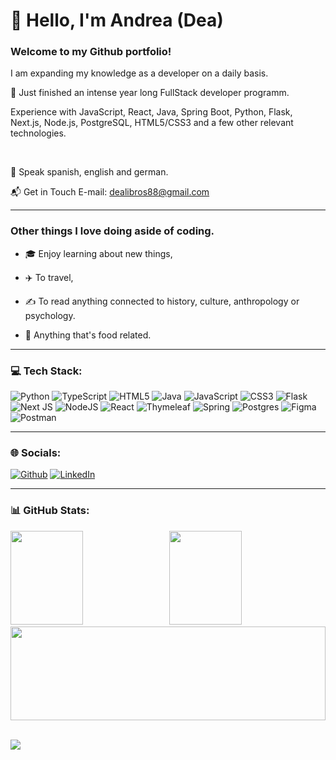 <h1>💫 Hello, I'm Andrea (Dea) </h1>
<H3> Welcome to my Github portfolio!</H3>

I am expanding my knowledge as a developer on a daily basis.<br/>

🌱 Just finished an intense year long FullStack developer programm.<br/>

Experience with JavaScript, React, Java, Spring Boot, Python, Flask, Next.js, Node.js, PostgreSQL, HTML5/CSS3 and a few other relevant technologies.

<br>

💬 Speak spanish, english and german.<br>

📬 Get in Touch E-mail: dealibros88@gmail.com <br>
<hr/>





<H3> Other things I love doing aside of coding.</H3>

- 🎓 Enjoy learning about new things,<br>

- ✈️ To travel,<br>

- ✍️ To read anything connected to history, culture, anthropology or psychology.<br>

- 🍉 Anything that's food related.<br>
  
<hr/>

### 💻 Tech Stack:
![Python](https://img.shields.io/badge/python-3670A0?style=for-the-badge&logo=python&logoColor=ffdd54) ![TypeScript](https://img.shields.io/badge/typescript-%23007ACC.svg?style=for-the-badge&logo=typescript&logoColor=white) ![HTML5](https://img.shields.io/badge/html5-%23E34F26.svg?style=for-the-badge&logo=html5&logoColor=white) ![Java](https://img.shields.io/badge/java-%23ED8B00.svg?style=for-the-badge&logo=java&logoColor=white) ![JavaScript](https://img.shields.io/badge/javascript-%23323330.svg?style=for-the-badge&logo=javascript&logoColor=%23F7DF1E) ![CSS3](https://img.shields.io/badge/css3-%231572B6.svg?style=for-the-badge&logo=css3&logoColor=white) ![Flask](https://img.shields.io/badge/flask-%23000.svg?style=for-the-badge&logo=flask&logoColor=white) ![Next JS](https://img.shields.io/badge/Next-black?style=for-the-badge&logo=next.js&logoColor=white) ![NodeJS](https://img.shields.io/badge/node.js-6DA55F?style=for-the-badge&logo=node.js&logoColor=white) ![React](https://img.shields.io/badge/react-%2320232a.svg?style=for-the-badge&logo=react&logoColor=%2361DAFB) ![Thymeleaf](https://img.shields.io/badge/Thymeleaf-%23005C0F.svg?style=for-the-badge&logo=Thymeleaf&logoColor=white) ![Spring](https://img.shields.io/badge/spring-%236DB33F.svg?style=for-the-badge&logo=spring&logoColor=white) ![Postgres](https://img.shields.io/badge/postgres-%23316192.svg?style=for-the-badge&logo=postgresql&logoColor=white) 	![Figma](https://img.shields.io/badge/figma-%23F24E1E.svg?style=for-the-badge&logo=figma&logoColor=white) ![Postman](https://img.shields.io/badge/Postman-FF6C37?style=for-the-badge&logo=postman&logoColor=white)

<hr/>

### 🌐 Socials:
<p><a href="github.com/Dealibros" target="_blank"><img alt="Github" src="https://img.shields.io/badge/GitHub-%2312100E.svg?&style=for-the-badge&logo=Github&logoColor=white" /></a> <a href="https://www.linkedin.com/in/andrea-mikula/" target="_blank"><img alt="LinkedIn" src="https://img.shields.io/badge/linkedin-%230077B5.svg?&style=for-the-badge&logo=linkedin&logoColor=white" /></a> 
</p>
<hr/>


### 📊 GitHub Stats:

<div class='container'>
<img style="height:150px; width: 48%;" class="img" src="https://github-readme-stats.vercel.app/api?username=Dealibros&theme=default&hide_border=false&include_all_commits=true&count_private=true" />
&nbsp;
<img style="height:150px; width: 48%;" class="img" src="https://github-readme-streak-stats.herokuapp.com/?user=Dealibros&theme=default&hide_border=false" /></div>
</div>

<div class='container'>
<img style="height:150px; width: 100%;" class="img" src="https://github-readme-stats.vercel.app/api/top-langs/?username=Dealibros&theme=default&hide_border=false&include_all_commits=true&count_private=true&layout=compact" />
&nbsp;
</div>


[![](https://visitcount.itsvg.in/api?id=Dealibros&icon=0&color=8)](https://visitcount.itsvg.in)

<!-- Proudly created with GPRM ( https://gprm.itsvg.in ) -->






